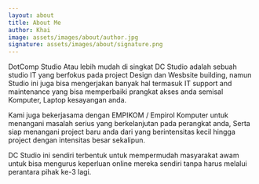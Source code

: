 ```yaml
---
layout: about
title: About Me
author: Khai
image: assets/images/about/author.jpg
signature: assets/images/about/signature.png
---
```


DotComp Studio Atau lebih mudah di singkat DC Studio adalah sebuah studio IT yang berfokus pada project Design dan Wesbsite building, namun Studio ini juga bisa mengerjakan banyak hal termasuk IT support and maintenance yang bisa memperbaiki prangkat akses anda semisal Komputer, Laptop kesayangan anda.

Kami juga bekerjasama dengan EMPIKOM / Empirol Komputer untuk menangani masalah serius yang berkelanjutan pada perangkat anda, Serta siap menangani project baru anda dari yang berintensitas kecil hingga project dengan intensitas besar sekalipun.

DC Studio ini sendiri terbentuk untuk mempermudah masyarakat awam untuk bisa mengurus keperluan online mereka sendiri tanpa harus melalui perantara pihak ke-3 lagi.
